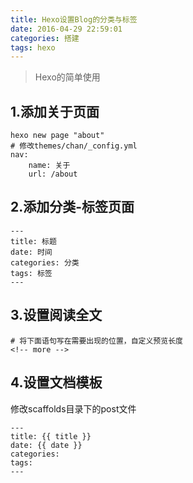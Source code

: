 ```yaml
---
title: Hexo设置Blog的分类与标签
date: 2016-04-29 22:59:01
categories: 搭建
tags: hexo
---
```


> Hexo的简单使用

<!-- more -->

## 1.添加关于页面
```
hexo new page "about"
# 修改themes/chan/_config.yml
nav:
    name: 关于
    url: /about
```

## 2.添加分类-标签页面
```
---
title: 标题
date: 时间
categories: 分类
tags: 标签
---
```

## 3.设置阅读全文
```
# 将下面语句写在需要出现的位置，自定义预览长度
<!-- more -->
```

## 4.设置文档模板
修改scaffolds目录下的post文件
```
---
title: {{ title }}
date: {{ date }}
categories:
tags:
---
```